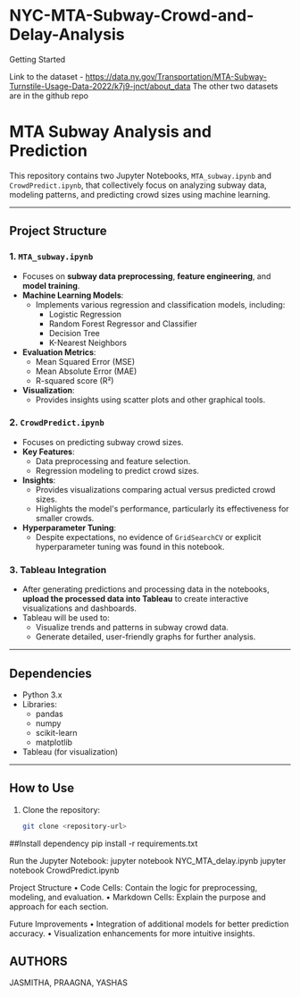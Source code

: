 # NYC-MTA-Subway-Crowd-and-Delay-Analysis

Getting Started 

Link to the dataset - https://data.ny.gov/Transportation/MTA-Subway-Turnstile-Usage-Data-2022/k7j9-jnct/about_data
The other two datasets are in the github repo

# MTA Subway Analysis and Prediction

This repository contains two Jupyter Notebooks, `MTA_subway.ipynb` and `CrowdPredict.ipynb`, that collectively focus on analyzing subway data, modeling patterns, and predicting crowd sizes using machine learning.

---

## Project Structure

### 1. **`MTA_subway.ipynb`**
   - Focuses on **subway data preprocessing**, **feature engineering**, and **model training**.
   - **Machine Learning Models**:
     - Implements various regression and classification models, including:
       - Logistic Regression
       - Random Forest Regressor and Classifier
       - Decision Tree
       - K-Nearest Neighbors
   - **Evaluation Metrics**:
     - Mean Squared Error (MSE)
     - Mean Absolute Error (MAE)
     - R-squared score (R²)
   - **Visualization**:
     - Provides insights using scatter plots and other graphical tools.

### 2. **`CrowdPredict.ipynb`**
   - Focuses on predicting subway crowd sizes.
   - **Key Features**:
     - Data preprocessing and feature selection.
     - Regression modeling to predict crowd sizes.
   - **Insights**:
     - Provides visualizations comparing actual versus predicted crowd sizes.
     - Highlights the model's performance, particularly its effectiveness for smaller crowds.
   - **Hyperparameter Tuning**:
     - Despite expectations, no evidence of `GridSearchCV` or explicit hyperparameter tuning was found in this notebook.

### 3. **Tableau Integration**
   - After generating predictions and processing data in the notebooks, **upload the processed data into Tableau** to create interactive visualizations and dashboards.
   - Tableau will be used to:
     - Visualize trends and patterns in subway crowd data.
     - Generate detailed, user-friendly graphs for further analysis.

---

## Dependencies

- Python 3.x
- Libraries:
  - pandas
  - numpy
  - scikit-learn
  - matplotlib
- Tableau (for visualization)

---

## How to Use

1. Clone the repository:
   ```bash
   git clone <repository-url>

##Install dependency 
pip install -r requirements.txt

Run the Jupyter Notebook:
jupyter notebook NYC_MTA_delay.ipynb
jupyter notebook CrowdPredict.ipynb

Project Structure
	•	Code Cells: Contain the logic for preprocessing, modeling, and evaluation.
	•	Markdown Cells: Explain the purpose and approach for each section.

Future Improvements
	•	Integration of additional models for better prediction accuracy.
	•	Visualization enhancements for more intuitive insights.

## AUTHORS
 JASMITHA, PRAAGNA, YASHAS
